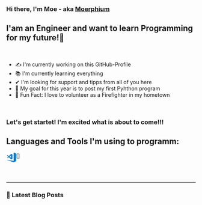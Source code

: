 ### Hi there, I'm Moe - aka [Moerphium][Profile]

## I'am an Engineer and want to learn Programming for my future!👋

<br />

 - ✍ I'm currently working on this GitHub-Profile
 - 📚 I'm currently learning everything
 - ✔  I'm looking for support and tipps from all of you here
 - 🐍 My goal for this year is to post my first Pyhthon program
 - 🚒 Fun Fact: I love to volunteer as a Firefighter in my hometown

<br/>

### Let's get startet! I'm excited what is about to come!!!

## Languages and Tools I'm using to programm:

[<img align="left" alt="Visual Studio Code" width="26px" src="https://raw.githubusercontent.com/github/explore/80688e429a7d4ef2fca1e82350fe8e3517d3494d/topics/visual-studio-code/visual-studio-code.png" />]

<br />
<br />

---

### 📢 Latest Blog Posts
<!-- BLOG-POST-LIST:START -->

<!-- BLOG-POST-LIST:END -->


[Profile]: https://github.com/Moerphium
